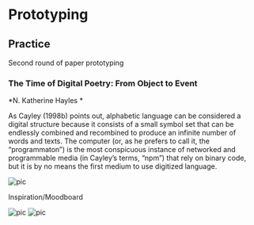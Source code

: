 
# Prototyping

## Practice 
Second round of paper prototyping 

### The Time of Digital Poetry: From Object to Event 
*N. Katherine Hayles *

As Cayley (1998b) points out, alphabetic language can be considered a digital structure because it consists of a small symbol set that can be endlessly combined and recombined to produce an infinite number of words and texts. The computer (or, as he prefers to call it, the “programmaton”) is the most conspicuous instance of networked and programmable media (in Cayley’s terms, “npm”) that rely on binary code, but it is by no means the first medium to use digitized language. 

![pic](https://wwsiyang.github.io/CODEWORD/SKO/Week_08/prototype.gif)

Inspiration/Moodboard

![pic](https://wwsiyang.github.io/CODEWORD/SKO/Week_08/inspiration1.png)
![pic](https://wwsiyang.github.io/CODEWORD/SKO/Week_08/inspiration2.png)

